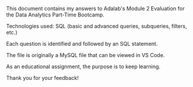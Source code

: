 This document contains my answers to Adalab's Module 2 Evaluation for the Data Analytics Part-Time Bootcamp.

Technologies used: SQL (basic and advanced queries, subqueries, filters, etc.)

Each question is identified and followed by an SQL statement.

The file is originally a MySQL file that can be viewed in VS Code.

As an educational assignment, the purpose is to keep learning.

Thank you for your feedback!
